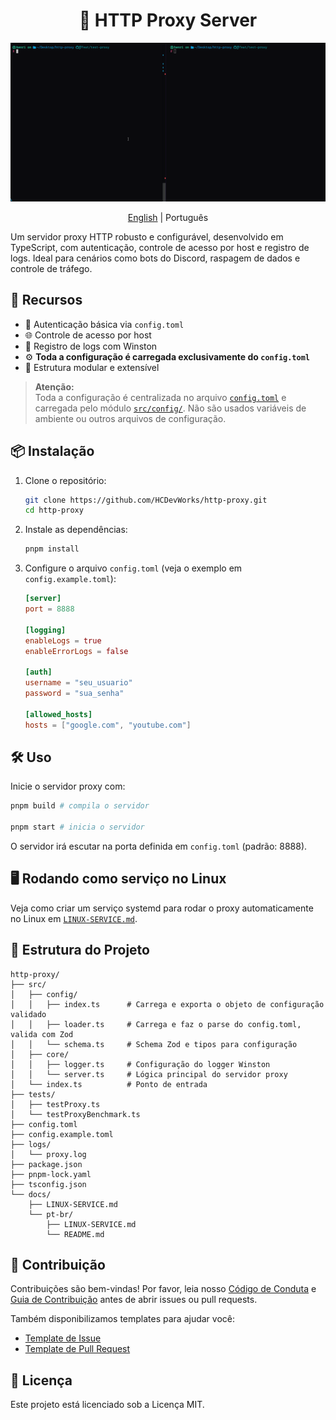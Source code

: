 <h1 align="center"> 🧭 HTTP Proxy Server </h1>

<p align="center">
  <img src="../static/demo.gif">
</p>

<p align="center">
  <a href="../../README.md">English</a>
  | 
  Português
</p>

Um servidor proxy HTTP robusto e configurável, desenvolvido em TypeScript, com autenticação, controle de acesso por host e registro de logs. Ideal para cenários como bots do Discord, raspagem de dados e controle de tráfego.

## 🚀 Recursos

- 🔐 Autenticação básica via `config.toml`
- 🌐 Controle de acesso por host
- 📄 Registro de logs com Winston
- ⚙️ **Toda a configuração é carregada exclusivamente do `config.toml`**
- 🧪 Estrutura modular e extensível

> **Atenção:**  
> Toda a configuração é centralizada no arquivo [`config.toml`](../../config.toml) e carregada pelo módulo [`src/config/`](../../src/config/index.ts). Não são usados variáveis de ambiente ou outros arquivos de configuração.

## 📦 Instalação

1. Clone o repositório:

   ```bash
   git clone https://github.com/HCDevWorks/http-proxy.git
   cd http-proxy
   ```

2. Instale as dependências:

   ```bash
   pnpm install
   ```

3. Configure o arquivo `config.toml` (veja o exemplo em `config.example.toml`):

   ```toml
   [server]
   port = 8888

   [logging]
   enableLogs = true
   enableErrorLogs = false

   [auth]
   username = "seu_usuario"
   password = "sua_senha"

   [allowed_hosts]
   hosts = ["google.com", "youtube.com"]
   ```

## 🛠️ Uso

Inicie o servidor proxy com:

```bash
pnpm build # compila o servidor

pnpm start # inicia o servidor
```

O servidor irá escutar na porta definida em `config.toml` (padrão: 8888).

## 🖥️ Rodando como serviço no Linux

Veja como criar um serviço systemd para rodar o proxy automaticamente no Linux em [`LINUX-SERVICE.md`](./LINUX-SERVICE.md).

## 📁 Estrutura do Projeto

```
http-proxy/
├── src/
│   ├── config/
│   │   ├── index.ts      # Carrega e exporta o objeto de configuração validado
│   │   ├── loader.ts     # Carrega e faz o parse do config.toml, valida com Zod
│   │   └── schema.ts     # Schema Zod e tipos para configuração
│   ├── core/
│   │   ├── logger.ts     # Configuração do logger Winston
│   │   └── server.ts     # Lógica principal do servidor proxy
│   └── index.ts          # Ponto de entrada
├── tests/
│   ├── testProxy.ts
│   └── testProxyBenchmark.ts
├── config.toml
├── config.example.toml
├── logs/
│   └── proxy.log
├── package.json
├── pnpm-lock.yaml
├── tsconfig.json
└── docs/
    ├── LINUX-SERVICE.md
    └── pt-br/
        ├── LINUX-SERVICE.md
        └── README.md
```

## 🤝 Contribuição

Contribuições são bem-vindas! Por favor, leia nosso [Código de Conduta](../../CODE_OF_CONDUCT.md) e [Guia de Contribuição](../../CONTRIBUTING.md) antes de abrir issues ou pull requests.

Também disponibilizamos templates para ajudar você:
- [Template de Issue](../../.github/ISSUE_TEMPLATE.md)
- [Template de Pull Request](../../.github/PULL_REQUEST_TEMPLATE.MD)

## 📄 Licença

Este projeto está licenciado sob a Licença MIT.